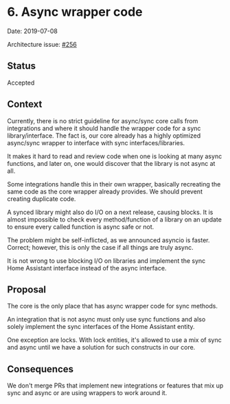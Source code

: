 # 6. Async wrapper code

Date: 2019-07-08

Architecture issue: [#256](https://github.com/home-assistant/architecture/issues/256)

## Status

Accepted

## Context

Currently, there is no strict guideline for async/sync core calls from integrations and where it should handle the wrapper code for a sync library/interface. The fact is, our core already has a highly optimized async/sync wrapper to interface with sync interfaces/libraries.

It makes it hard to read and review code when one is looking at many async functions, and later on, one would discover that the library is not async at all.

Some integrations handle this in their own wrapper, basically recreating the same code as the core wrapper already provides. We should prevent creating duplicate code.

A synced library might also do I/O on a next release, causing blocks. It is almost impossible to check every method/function of a library on an update to ensure every called function is async safe or not.

The problem might be self-inflicted, as we announced asyncio is faster. Correct; however, this is only the case if all things are truly async.

It is not wrong to use blocking I/O on libraries and implement the sync Home Assistant interface instead of the async interface.

## Proposal

The core is the only place that has async wrapper code for sync methods.

An integration that is not async must only use sync functions and also solely implement the sync interfaces of the Home Assistant entity.

One exception are locks. With lock entities, it's allowed to use a mix of sync and async until we have a solution for such constructs in our core.

## Consequences

We don't merge PRs that implement new integrations or features that mix up sync and async or are using wrappers to work around it.
